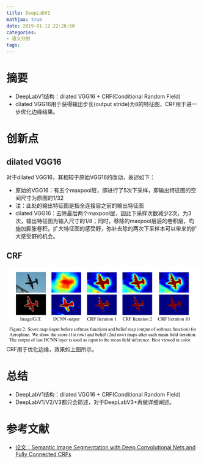 ```yaml
---
title: DeepLabV1
mathjax: true
date: 2019-01-12 22:26:50
categories: 
- 语义分割
tags:
---
```


# 摘要

- DeepLabV1结构：dilated VGG16 + CRF(Conditional Random Field)
- dilated VGG16用于获得输出步长(output stride)为8的特征图，CRF用于进一步优化边缘结果。

<!-- more -->

# 创新点

## dilated VGG16
对于dilated VGG16，其相较于原始VGG16的改动，表述如下：
- 原始的VGG16：有五个maxpool层，即进行了5次下采样，即输出特征图的空间尺寸为原图的$1/32$
- 注：此处的输出特征图是指全连接层之前的输出特征图
- dilated VGG16：去除最后两个maxpool层，因此下采样次数减少2次，为3次，输出特征图为输入尺寸的$1/8$；同时，移除的maxpool层后的卷积层，均施加膨胀卷积，扩大特征图的感受野，弥补去除的两次下采样本可以带来的扩大感受野的机会。

## CRF
<img src="/images/DeepLabV1/1.png"  width = "700" height = "200"/>
CRF用于优化边缘，效果如上图所示。

# 总结
- DeepLabV1结构：dilated VGG16 + CRF(Conditional Random Field)
- DeepLabV1/V2/V3都只会简述，对于DeepLabV3+再做详细阐述。

# 参考文献
- [论文：Semantic Image Segmentation with Deep Convolutional Nets and Fully Connected CRFs](https://arxiv.org/pdf/1412.7062.pdf)



